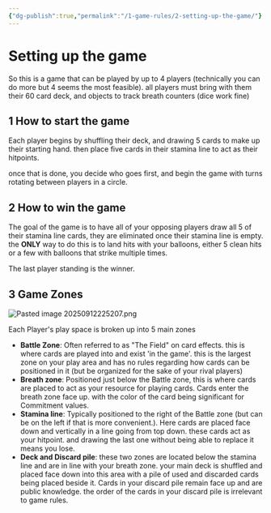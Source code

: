 ```yaml
---
{"dg-publish":true,"permalink":"/1-game-rules/2-setting-up-the-game/"}
---
```


# Setting up the game

So this is a game that can be played by up to 4 players (technically you can do more but 4 seems the most feasible). all players must bring with them their 60 card deck, and objects to track breath counters (dice work fine)

## 1 How to start the game
Each player begins by shuffling their deck, and drawing 5 cards to make up their starting hand. then place five cards in their stamina line to act as their hitpoints.

once that is done, you decide who goes first, and begin the game with turns rotating between players in a circle.

## 2 How to win the game

The goal of the game is to have all of your opposing players draw all 5 of their stamina line cards, they are eliminated once their stamina line is empty. the **ONLY** way to do this is to land hits with your balloons, either 5 clean hits or a few with balloons that strike multiple times.

The last player standing is the winner.

## 3 Game Zones
![Pasted image 20250912225207.png](/img/user/Pasted%20image%2020250912225207.png)

Each Player's play space is broken up into 5 main zones
- **Battle Zone**: Often referred to as "The Field" on card effects. this is where cards are played into and exist 'in the game'. this is the largest zone on your play area and has no rules regarding how cards can be positioned in it (but be organized for the sake of your rival players)
- **Breath zone**: Positioned just below the Battle zone, this is where cards are placed to act as your resource for playing cards. Cards enter the breath zone face up. with the color of the card being significant for Commitment values. 
- **Stamina line**: Typically positioned to the right of the Battle zone (but can be on the left if that is more convenient.). Here cards are placed face down and vertically in a line going from top down. these cards act as your hitpoint. and drawing the last one without being able to replace it means you lose.
- **Deck and Discard pile**: these two zones are located below the stamina line and are in line with your breath zone. your main deck is shuffled and placed face down into this area with a pile of used and discarded cards being placed beside it. Cards in your discard pile remain face up and are public knowledge. the order of the cards in your discard pile is irrelevant to game rules.
